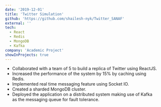 ```yaml
---
date: '2019-12-01'
title: 'Twitter Simulation'
github: 'https://github.com/shailesh-nyk/Twitter_SANAF'
external: ''
tech:
  - React
  - Redis
  - MongoDB
  - Kafka
company: 'Academic Project'
showInProjects: true
---
```


-	Collaborated with a team of 5 to build a replica of Twitter using ReactJS.
-	Increased the performance of the system by 15% by caching using Redis.
-	Implemented real time messaging feature using Socket IO.
- Created a sharded MongoDB cluster.
- Deployed the application on a distributed system making use of Kafka as the messaging queue for fault tolerance.

